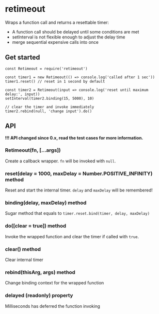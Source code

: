 # retimeout

Wraps a function call and returns a resettable timer:

- A function call should be delayed until some conditions are met
- setInterval is not flexible enough to adjust the delay time
- merge sequential expensive calls into once

## Get started

```
const Retimeout = require('retimeout')

const timer1 = new Retimeout(() => console.log('called after 1 sec'))
timer1.reset() // reset in 1 second by default

const timer2 = Retimeout(input => console.log('reset until maximum delay:', input))
setInterval(timer2.binding(15, 5000), 10)

// clear the timer and invoke immediately
timer2.rebind(null, 'change input').do()
```

## API

__!!! API changed since 0.x, read the test cases for more information.__

### Retimeout(fn, [...args])

Create a callback wrapper. `fn` will be invoked with `null`.

### reset(delay = 1000, maxDelay = Number.POSITIVE_INFINITY) method

Reset and start the internal timer. `delay` and `maxDelay` will be remembered!

### binding(delay, maxDelay) method

Sugar method that equals to `timer.reset.bind(timer, delay, maxDelay)`

### do([clear = true]) method

Invoke the wrapped function and clear the timer if called with `true`.

### clear() method

Clear internal timer

### rebind(thisArg, args) method

Change binding context for the wrapped function

### delayed (readonly) property

Milliseconds has deferred the function invoking